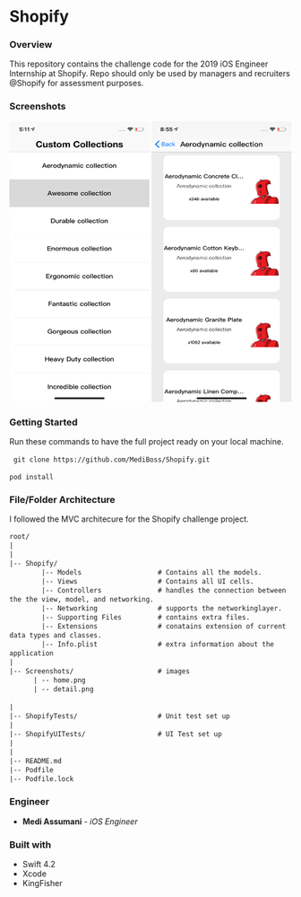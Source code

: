# Shopify

### Overview 

This repository contains the challenge code for the 2019 iOS Engineer Internship at Shopify. Repo should only be used by managers and recruiters @Shopify for assessment purposes.


### Screenshots

<img src= "Screenshots/home.png" width = 250 height = 500></img>
<img src= "Screenshots/detail.png" width = 250 height = 500></img>

### Getting Started

Run these commands to have the full project ready on your local machine.

`` git clone https://github.com/MediBoss/Shopify.git``

`` pod install ``

### File/Folder Architecture

I followed the MVC architecure for the Shopify challenge project. 
```
root/
|
|
|-- Shopify/                
        |-- Models                   # Contains all the models.
        |-- Views                    # Contains all UI cells. 
        |-- Controllers              # handles the connection between the the view, model, and networking.
        |-- Networking               # supports the networkinglayer.
        |-- Supporting Files         # contains extra files. 
        |-- Extensions               # conatains extension of current data types and classes.
        |-- Info.plist               # extra information about the application
|
|-- Screenshots/                     # images 
      | -- home.png
      | -- detail.png
      
|
|-- ShopifyTests/                    # Unit test set up
|
|-- ShopifyUITests/                  # UI Test set up
|
|                   
|-- README.md                          
|-- Podfile
|-- Podfile.lock
```

### Engineer
* **Medi Assumani** - *iOS Engineer*

### Built with

* Swift 4.2
* Xcode
* KingFisher
